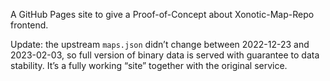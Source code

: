 
A GitHub Pages site to give a Proof-of-Concept about Xonotic-Map-Repo frontend.

Update: the upstream `maps.json` didn’t change between 2022-12-23 and 2023-02-03, so full version of binary data is served with guarantee to data stability. It’s a fully working “site” together with the original service.
